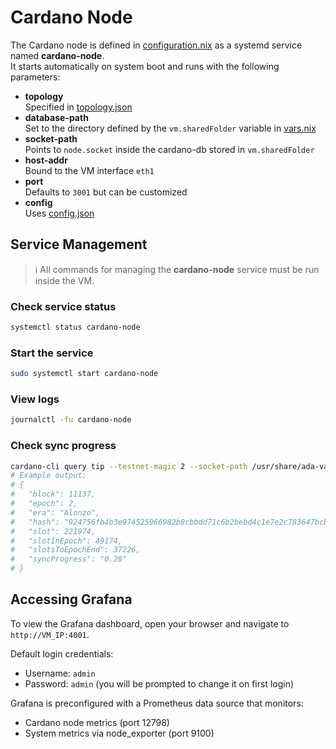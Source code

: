 # Cardano Node

The Cardano node is defined in [configuration.nix](../configuration.nix) as a
systemd service named **cardano-node**.\
It starts automatically on system boot and runs with the following parameters:

- **topology**\
  Specified in [topology.json](../cardano-configs-testnet-preview/topology.json)
- **database-path**\
  Set to the directory defined by the `vm.sharedFolder` variable in
  [vars.nix](../vars-template.nix)
- **socket-path**\
  Points to `node.socket` inside the cardano-db stored in `vm.sharedFolder`
- **host-addr**\
  Bound to the VM interface `eth1`
- **port**\
  Defaults to `3001` but can be customized
- **config**\
  Uses [config.json](../cardano-configs-testnet-preview/config.json)

## Service Management

> ℹ️ All commands for managing the **cardano-node** service must be run inside
> the VM.

### Check service status

```sh
systemctl status cardano-node
```

### Start the service

```sh
sudo systemctl start cardano-node
```

### View logs

```sh
journalctl -fu cardano-node
```

### Check sync progress

```sh
cardano-cli query tip --testnet-magic 2 --socket-path /usr/share/ada-valley/cardano-db/node.socket
# Example output:
# {
#   "block": 11137,
#   "epoch": 2,
#   "era": "Alonzo",
#   "hash": "924756fb4b3e974525966982b8cbbdd71c6b2bebd4c1e7e2c783647bcb7071de",
#   "slot": 221974,
#   "slotInEpoch": 49174,
#   "slotsToEpochEnd": 37226,
#   "syncProgress": "0.28"
# }
```

## Accessing Grafana

To view the Grafana dashboard, open your browser and navigate to
`http://VM_IP:4001`.

Default login credentials:

- Username: `admin`
- Password: `admin` (you will be prompted to change it on first login)

Grafana is preconfigured with a Prometheus data source that monitors:

- Cardano node metrics (port 12798)
- System metrics via node_exporter (port 9100)
